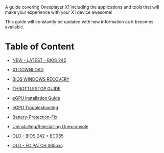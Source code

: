 A guide covering Onexplayer X1 including the applications and tools that will make your experience with your X1 device awesome!

This guide will constantly be updated with new information as it becomes available.
# Table of Content

- [NEW - LATEST - BIOS 245](../main/BIOS245.md)

- [X1 DOWNLOAD](../main/X1-DOWNLOAD.md)

- [BIOS WINDOWS RECOVERY](../main/WinRecovery.md)

- [THROTTLESTOP GUIDE](../main/ThrottleStop-X1.md)

- [eGPU Installation Guide](../main/eGPU-install.md)

- [eGPU Troubleshooting](../main/eGPU-troubleshoot.md)

- [Battery-Protection-Fix](../main/Battery-Protection-Fix.md)

- [Uninstalling/Reinstalling Onexconsole](../main/PROBLEMS-WITH-ONEXCONSOLE.md)

- [OLD - BIOS 242 + EC065](../main/BIOS242EC065.md)

- [OLD - EC PATCH 065oxc](../main/EC-PATCH-065oxc.md)
